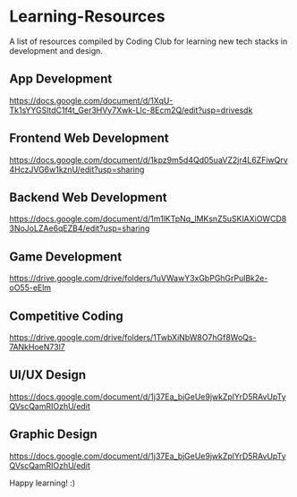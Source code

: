 # Learning-Resources
A list of resources compiled by Coding Club for learning new tech stacks in development and design.

## App Development
https://docs.google.com/document/d/1XqU-Tk1sYYGSltdC1f4t_Ger3HVy7Xwk-Llc-8Ecm2Q/edit?usp=drivesdk

## Frontend Web Development
https://docs.google.com/document/d/1kpz9m5d4Qd05uaVZ2jr4L6ZFiwQrv4HczJVG6w1kznU/edit?usp=sharing

## Backend Web Development
https://docs.google.com/document/d/1m1lKTpNq_lMKsnZ5uSKlAXiOWCD83NoJoLZAe6qEZB4/edit?usp=sharing

## Game Development
https://drive.google.com/drive/folders/1uVWawY3xGbPGhGrPulBk2e-oO55-eElm

## Competitive Coding
https://drive.google.com/drive/folders/1TwbXiNbW8O7hGf8WoQs-7ANkHoeN73l7

## UI/UX Design
https://docs.google.com/document/d/1j37Ea_bjGeUe9jwkZplYrD5RAvUpTyQVscQamRIOzhU/edit

## Graphic Design
https://docs.google.com/document/d/1j37Ea_bjGeUe9jwkZplYrD5RAvUpTyQVscQamRIOzhU/edit

Happy learning! :)
